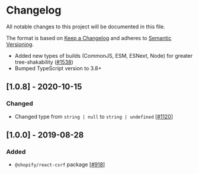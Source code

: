 # Changelog

All notable changes to this project will be documented in this file.

The format is based on [Keep a Changelog](http://keepachangelog.com/en/1.0.0/)
and adheres to [Semantic Versioning](http://semver.org/spec/v2.0.0.html).

<!-- ## [Unreleased] -->

- Added new types of builds (CommonJS, ESM, ESNext, Node) for greater tree-shakability ([#1538](https://github.com/Shopify/quilt/pull/1538))
- Bumped TypeScript version to 3.8+

## [1.0.8] - 2020-10-15

### Changed

- Changed type from `string | null` to `string | undefined` [[#1120](https://github.com/Shopify/quilt/pull/1120)]

## [1.0.0] - 2019-08-28

### Added

- `@shopify/react-csrf` package [[#918](https://github.com/Shopify/quilt/pull/918)]
